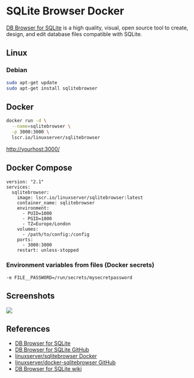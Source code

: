 # SQLite Browser Docker

[DB Browser for SQLite](https://sqlitebrowser.org/) is a high quality, visual, open source tool to create, design, and edit database files compatible with SQLite.

## Linux
### Debian
```sh
sudo apt-get update
sudo apt-get install sqlitebrowser
```

## Docker
```sh
docker run -d \
  --name=sqlitebrowser \
  -p 3000:3000 \
  lscr.io/linuxserver/sqlitebrowser
```
[http://yourhost:3000/](http://yourhost:3000/)

## Docker Compose
```
version: "2.1"
services:
  sqlitebrowser:
    image: lscr.io/linuxserver/sqlitebrowser:latest
    container_name: sqlitebrowser
    environment:
      - PUID=1000
      - PGID=1000
      - TZ=Europe/London
    volumes:
      - /path/to/config:/config
    ports:
      - 3000:3000
    restart: unless-stopped
```

### Environment variables from files (Docker secrets)
```
-e FILE__PASSWORD=/run/secrets/mysecretpassword
```

## Screenshots
![](https://sqlitebrowser.org/images/screenshot.png)

## References
- [DB Browser for SQLite](https://sqlitebrowser.org/)
- [DB Browser for SQLite GitHub](https://github.com/sqlitebrowser/sqlitebrowser)
- [linuxserver/sqlitebrowser Docker](https://hub.docker.com/r/linuxserver/sqlitebrowser)
- [linuxserver/docker-sqlitebrowser GitHub](https://github.com/linuxserver/docker-sqlitebrowser)
- [DB Browser for SQLite wiki](https://github.com/sqlitebrowser/sqlitebrowser/wiki)